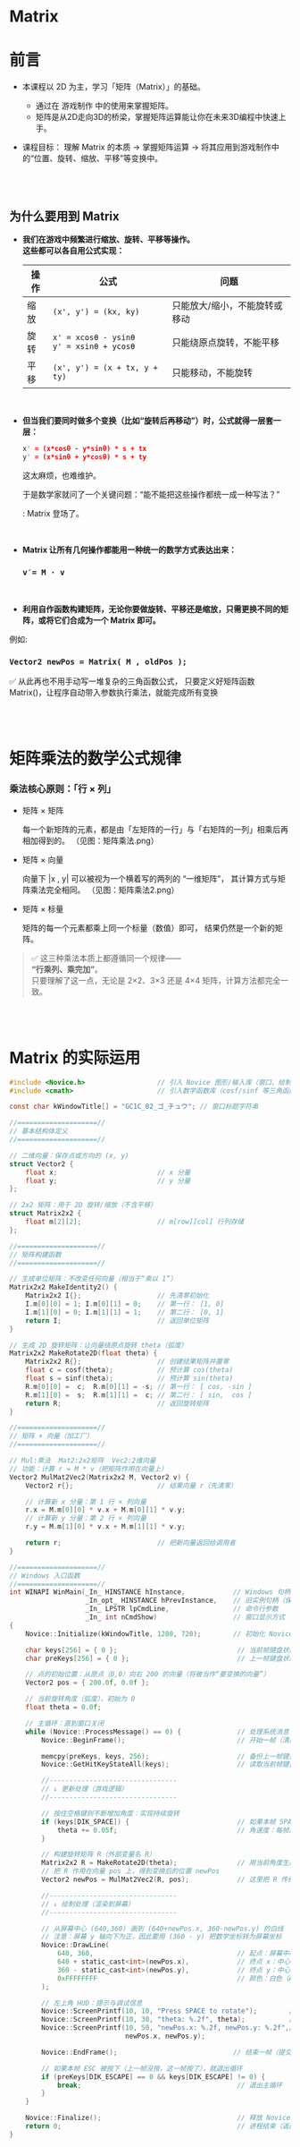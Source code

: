 # Matrix

# 前言

- 本课程以 2D 为主，学习「矩阵（Matrix）」的基础。

    - 通过在 游戏制作 中的使用来掌握矩阵。
    - 矩阵是从2D走向3D的桥梁，掌握矩阵运算能让你在未来3D编程中快速上手。

- 课程目标： 理解 Matrix 的本质 → 掌握矩阵运算 → 将其应用到游戏制作中的“位置、旋转、缩放、平移”等变换中。

<br>
<br>

## 为什么要用到 Matrix

- **我们在游戏中频繁进行缩放、旋转、平移等操作。<br> 这些都可以各自用公式实现：**

    | 操作  | 公式 | 问题 |
    | -----| -   |  -   |
    | 缩放 | `(x', y') = (kx, ky)`| 只能放大/缩小，不能旋转或移动 |
    | 旋转 | `x' = xcosθ - ysinθ`<br>`y' = xsinθ + ycosθ` | 只能绕原点旋转，不能平移    |
    | 平移 | `(x', y') = (x + tx, y + ty)`              | 只能移动，不能旋转       |

<br>

- **但当我们要同时做多个变换（比如“旋转后再移动”）时，公式就得一层套一层：**
    ```c
    x' = (x*cosθ - y*sinθ) * s + tx
    y' = (x*sinθ + y*cosθ) * s + ty
    ```

    这太麻烦，也难维护。

    于是数学家就问了一个关键问题：“能不能把这些操作都统一成一种写法？”

    : Matrix 登场了。

<br>

- **Matrix 让所有几何操作都能用一种统一的数学方式表达出来：**

     ### `v′= M ⋅ v`
    
<br>

- **利用自作函数构建矩阵，无论你要做旋转、平移还是缩放，只需更换不同的矩阵，或将它们合成为一个 Matrix 即可。**

例如:

### `Vector2 newPos = Matrix( M , oldPos );`

✅ 从此再也不用手动写一堆复杂的三角函数公式，
    只要定义好矩阵函数 Matrix()，让程序自动带入参数执行乘法，就能完成所有变换


<br>
<br>

# 矩阵乘法的数学公式规律

### 乘法核心原则：「行 × 列」

- 矩阵 × 矩阵

    每一个新矩阵的元素，都是由「左矩阵的一行」与「右矩阵的一列」相乘后再相加得到的。
    （见图：矩阵乘法.png）

- 矩阵 × 向量

    向量下 |x , y| 可以被视为一个横着写的两列的 “一维矩阵”，
    其计算方式与矩阵乘法完全相同。
    （见图：矩阵乘法2.png）

- 矩阵 × 标量

    矩阵的每一个元素都乘上同一个标量（数值）即可，
    结果仍然是一个新的矩阵。

> ✅ 这三种乘法本质上都遵循同一个规律——  
> **“行乘列、乘完加”**。  
> 只要理解了这一点，无论是 2×2、3×3 还是 4×4 矩阵，计算方法都完全一致。

<br>
<br>

# Matrix 的实际运用

```c
#include <Novice.h>                  // 引入 Novice 图形/输入库（窗口、绘制、按键）
#include <cmath>                     // 引入数学函数库（cosf/sinf 等三角函数）

const char kWindowTitle[] = "GC1C_02_ゴ_チュウ"; // 窗口标题字符串

//====================//
// 基本结构体定义
//====================//

// 二维向量：保存点或方向的 (x, y)
struct Vector2 {
	float x;                         // x 分量
	float y;                         // y 分量
};

// 2x2 矩阵：用于 2D 旋转/缩放（不含平移）
struct Matrix2x2 {
	float m[2][2];                   // m[row][col] 行列存储
};

//====================//
// 矩阵构建函数
//====================//

// 生成单位矩阵：不改变任何向量（相当于“乘以 1”）
Matrix2x2 MakeIdentity2() {
	Matrix2x2 I{};                   // 先清零初始化
	I.m[0][0] = 1; I.m[0][1] = 0;    // 第一行： [1, 0]
	I.m[1][0] = 0; I.m[1][1] = 1;    // 第二行： [0, 1]
	return I;                        // 返回单位矩阵
}

// 生成 2D 旋转矩阵：让向量绕原点旋转 theta（弧度）
Matrix2x2 MakeRotate2D(float theta) {
	Matrix2x2 R{};                   // 创建结果矩阵并置零
	float c = cosf(theta);           // 预计算 cos(theta)
	float s = sinf(theta);           // 预计算 sin(theta)
	R.m[0][0] =  c;  R.m[0][1] = -s; // 第一行： [ cos, -sin ]
	R.m[1][0] =  s;  R.m[1][1] =  c; // 第二行： [ sin,  cos ]
	return R;                        // 返回旋转矩阵
}

//====================//
// 矩阵 × 向量（加工厂）
//====================//

// Mul:乘法  Mat2:2x2矩阵  Vec2:2维向量
// 功能：计算 r = M * v（把矩阵作用在向量上）
Vector2 MulMat2Vec2(Matrix2x2 M, Vector2 v) {
	Vector2 r{};                     // 结果向量 r（先清零）

	// 计算新 x 分量：第 1 行 × 列向量
	r.x = M.m[0][0] * v.x + M.m[0][1] * v.y;
	// 计算新 y 分量：第 2 行 × 列向量
	r.y = M.m[1][0] * v.x + M.m[1][1] * v.y;

	return r;                        // 把新向量返回给调用者
}

//====================//
// Windows 入口函数
//====================//
int WINAPI WinMain(_In_ HINSTANCE hInstance,            // Windows 句柄（系统传入）
                   _In_opt_ HINSTANCE hPrevInstance,    // 旧实例句柄（保留，恒为空）
                   _In_ LPSTR lpCmdLine,                // 命令行参数
                   _In_ int nCmdShow)                   // 窗口显示方式
{
	Novice::Initialize(kWindowTitle, 1280, 720);        // 初始化 Novice：创建 1280x720 窗口

	char keys[256] = { 0 };                              // 当前帧键盘状态缓存
	char preKeys[256] = { 0 };                           // 上一帧键盘状态缓存

	// 点的初始位置：从原点（0,0）向右 200 的向量（将被当作“要变换的向量”）
	Vector2 pos = { 200.0f, 0.0f };

	// 当前旋转角度（弧度），初始为 0
	float theta = 0.0f;

	// 主循环：直到窗口关闭
	while (Novice::ProcessMessage() == 0) {              // 处理系统消息（返回 0 表示继续）
		Novice::BeginFrame();                            // 开始一帧（清屏/准备渲染）

		memcpy(preKeys, keys, 256);                      // 备份上一帧键盘状态
		Novice::GetHitKeyStateAll(keys);                 // 读取当前帧键盘状态

		//--------------------------------
		// ↓ 更新处理（游戏逻辑）
		//--------------------------------

		// 按住空格键则不断增加角度：实现持续旋转
		if (keys[DIK_SPACE]) {                           // 如果本帧 SPACE 被按住
			theta += 0.05f;                              // 角速度：每帧加 0.05 弧度
		}

		// 构建旋转矩阵 R（外部变量名 R）
		Matrix2x2 R = MakeRotate2D(theta);               // 用当前角度生成旋转矩阵
		// 把 R 作用在向量 pos 上，得到变换后的位置 newPos
		Vector2 newPos = MulMat2Vec2(R, pos);            // 这里把 R 传给函数的形参 M

		//--------------------------------
		// ↓ 绘制处理（渲染到屏幕）
		//--------------------------------

		// 从屏幕中心 (640,360) 画到 (640+newPos.x, 360-newPos.y) 的白线
		// 注意：屏幕 y 轴向下为正，因此要用 (360 - y) 把数学坐标转为屏幕坐标
		Novice::DrawLine(
			640, 360,                                    // 起点：屏幕中心
			640 + static_cast<int>(newPos.x),            // 终点 x：中心 + 旋转后 x
			360 - static_cast<int>(newPos.y),            // 终点 y：中心 - 旋转后 y（屏幕坐标系修正）
			0xFFFFFFFF                                   // 颜色：白色（ARGB）
		);

		// 左上角 HUD：提示与调试信息
		Novice::ScreenPrintf(10, 10, "Press SPACE to rotate");        // 提示：按空格旋转
		Novice::ScreenPrintf(10, 30, "theta: %.2f", theta);           // 显示当前角度
		Novice::ScreenPrintf(10, 50, "newPos.x: %.2f, newPos.y: %.2f",// 显示旋转后向量
		                     newPos.x, newPos.y);

		Novice::EndFrame();                             // 结束一帧（提交渲染/交换缓冲）

		// 如果本帧 ESC 被按下（上一帧没按，这一帧按了），就退出循环
		if (preKeys[DIK_ESCAPE] == 0 && keys[DIK_ESCAPE] != 0) {
			break;                                       // 退出主循环
		}
	}

	Novice::Finalize();                                  // 释放 Novice 资源，关闭窗口
	return 0;                                            // 进程结束（返回给操作系统）
}
```
